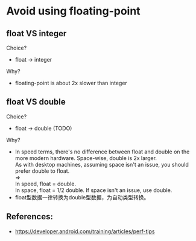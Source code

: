 # Avoid using floating-point
## float VS integer
Choice?    
- float -> integer  

Why?     
- floating-point is about 2x slower than integer  

## float VS  double

Choice?    
- float -> double   (TODO)

Why?
- In speed terms, there's no difference between float and double on the more modern hardware. Space-wise, double is 2x larger.   
As with desktop machines, assuming space isn't an issue, you should prefer double to float.    
=>   
In speed, float = double.  
In space,  float  = 1/2 double. If space isn't an issue, use double.  
- float型数据一律转换为double型数据，为自动类型转换。 

## References:
- https://developer.android.com/training/articles/perf-tips